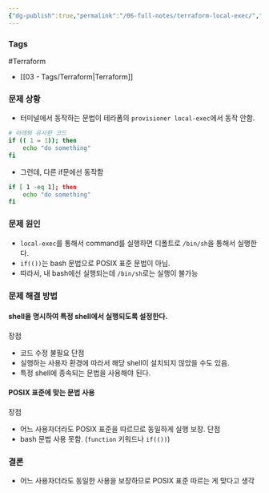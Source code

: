 ```yaml
---
{"dg-publish":true,"permalink":"/06-full-notes/terraform-local-exec/","noteIcon":""}
---
```


### Tags
#Terraform 
- [[03 - Tags/Terraform\|Terraform]]
### 문제 상황
- 터미널에서 동작하는 문법이 테라폼의 `provisioner local-exec`에서 동작 안함.
``` bash
# 아래와 유사한 코드
if (( 1 = 1)); then
	echo "do something"
fi
```
- 그런데, 다른 if문에선 동작함
``` bash
if [ 1 -eq 1]; then
	echo "do something"
fi
```
### 문제 원인
- `local-exec`를 통해서 command를 실행하면 디폴트로 `/bin/sh`을 통해서 실행한다.
- `if(())`는 bash 문법으로 POSIX 표준 문법이 아님.
- 따라서, 내 bash에선 실행되는데 `/bin/sh`로는 실행이 불가능
### 문제 해결 방법
#### shell을 명시하여 특정 shell에서 실행되도록 설정한다.
장점
- 코드 수정 불필요
단점
- 실행하는 사용자 환경에 따라서 해당 shell이 설치되지 않았을 수도 있음.
- 특정 shell에 종속되는 문법을 사용해야 된다.
#### POSIX 표준에 맞는 문법 사용
장점
- 어느 사용자더라도 POSIX 표준을 따르므로 동일하게 실행 보장.
단점
- bash 문법 사용 못함. (`function` 키워드나 `if(())`)
### 결론
- 어느 사용자더라도 동일한 사용을 보장하므로 POSIX 표준 따르는 게 맞다고 생각